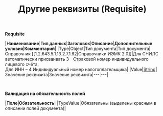 ﻿---
layout: default
title: Другие реквизиты (Requisite)
position: 
categories: 
tags: 
---

**Requisite**

|**Наименование**|**Тип данных**|**Заголовок**|**Описание**|**Дополнительные условия**|**Комментарий**|
|Type|Object|Тип документа|Тип документа|Справочник [[1.2.643.5.1.13.2.7.1.62|Справочники ИЭМК 2.0]]|Для СНИЛС автоматически присваивать 3 - Страховой номер индивидуального лицевого счёта,   
 Для ИНН – 4 Индивидуальный номер налогоплательщика|
|Value|[String](http://demo.infinnity.ru:8081/pages/createpage.action?spaceKey=MC&title=%D0%A2%D0%B8%D0%BF%D1%8B+%D0%B4%D0%B0%D0%BD%D0%BD%D1%8B%D1%85&linkCreation=true&fromPageId=39485502)|Значение реквизита|Значение реквизита|---|---|

 

**Валидация на обязательность полей**

|**Поле**|**Обязательность**|
|TypeValue|Обязательны (выделены красным в описании полей документа)|

